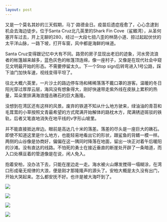 ```yaml
---
layout: post
---
```


又是一个莫名其妙的三天假期，马丁·路德金日。疫苗后遗症痊愈了，心心念逮到机会去海边徒步。位于Santa Cruz北几英里的Shark Fin Cove（鲨鳍湾），从圣何塞开车过去，开上无聊的280，经过一大段七扭八歪的林荫小道、掠过起起伏伏的太平洋山脉，一路下坡，打开车窗，风中都是海鲜的味道。

Santa Cruz变得跟记忆中大有不同。路旁的房子显现出老旧的迹象，河水旁流浪者的帐篷越来越多，蓝色灰色的帐篷顶连绵，像一座村子，又像是在现代社会中窥见文明最开始的形态。不需要停留太久。下一个Stop sign后转弯进入1号公路，踩下油门加快车速，视线变得平坦了。

往北大概六英里，一片沙土的路边停车场和稀稀落落不戴口罩的游客。温暖的冬日阳光穿过厚厚云层，海风没有想象得大，刚好快速带走紫外线在皮肤上累积的热量，耳朵里排满海浪撞击礁石的巨大轰隆。

没想到在湾区还有这样的风景。废弃的铁道不知从什么地方驶来，绿油油的青苔和毛茸茸的小草按照文青最希望的方式爬满开始解体的路枕木方，爬满锈迹斑驳的铁轨，后者又笔直地消失在地平线的v字形山坡里。

并不能直接抵达岸边。眼前是高达几十米的落差。落差的尽头是一座巨大的礁石。即使不知道这里是什么地方，也能轻易地看出它的形状，跟鲨鱼的背鳍一模一样。两侧的山谷像是协商好，偏偏在这一隅同时降落在地面，留出一块正对着午后暖阳的沙滩。没有直达的线路。不怕死的勇士在接近垂直的断崖处开辟了一条暗道，而入口处横亘着的管道像是在说，闲人免入。

抱着安柏，没办法下去，只能在崖边走一走。海水被火山爆发搅得一塌糊涂，在湾口形成毫无规律的大浪，便是刚才那隆隆声的源头了。安柏大概是太久没有出门，开始大哭起来。怎么都安抚不好。也许是被大海吓到了。

![](https://blogliuhao-1301379188.cos.ap-hongkong.myqcloud.com/photos/IMG_1057.jpeg)

![](https://blogliuhao-1301379188.cos.ap-hongkong.myqcloud.com/photos/IMG_1059.jpeg)

![](https://blogliuhao-1301379188.cos.ap-hongkong.myqcloud.com/photos/IMG_1065.jpeg)

![](https://blogliuhao-1301379188.cos.ap-hongkong.myqcloud.com/photos/IMG_1067.jpeg)

<!-- 不知道她有没有来过这里。我知道她去过加州，去过LA，但却不知道有没有来看过这边的海岸线。真想和她一起在这里走一走，哪怕只是沿着那条铁道走个十分钟，聊聊天，吹吹风。过会儿又想，大概也不是真的非得要在这里走，而是习惯性沉浸于和她生活在一起的白日梦。 -->
